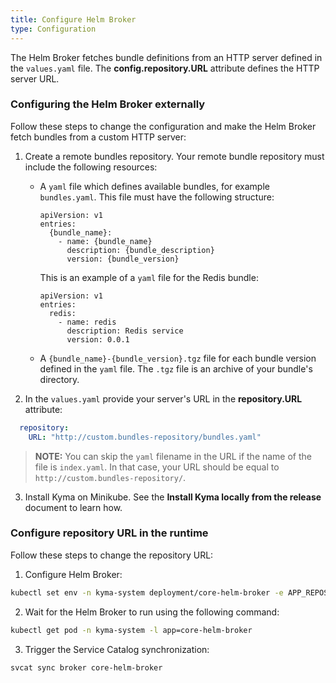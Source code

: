 ```yaml
---
title: Configure Helm Broker
type: Configuration
---
```


The Helm Broker fetches bundle definitions from an HTTP server defined in the `values.yaml` file. The **config.repository.URL** attribute defines the HTTP server URL.

### Configuring the Helm Broker externally

Follow these steps to change the configuration and make the Helm Broker fetch bundles from a custom HTTP server:

1. Create a remote bundles repository. Your remote bundle repository must include the following resources:
    - A `yaml` file which defines available bundles, for example `bundles.yaml`.
      This file must have the following structure:

      ```text
      apiVersion: v1
      entries:
        {bundle_name}:
          - name: {bundle_name}
            description: {bundle_description}
            version: {bundle_version}
      ```
      This is an example of a `yaml` file for the Redis bundle:
      ```text
      apiVersion: v1
      entries:
        redis:
          - name: redis
            description: Redis service
            version: 0.0.1
      ```

    - A `{bundle_name}-{bundle_version}.tgz` file for each bundle version defined in the `yaml` file. The `.tgz` file is an archive of your bundle's directory.

2. In the `values.yaml` provide your server's URL in the **repository.URL** attribute:

  ```yaml
    repository:
      URL: "http://custom.bundles-repository/bundles.yaml"
  ```
  > **NOTE:** You can skip the `yaml` filename in the URL if the name of the file is `index.yaml`. In that case, your URL should be equal to `http://custom.bundles-repository/`.

3. Install Kyma on Minikube. See the **Install Kyma locally from the release** document to learn how.

### Configure repository URL in the runtime

Follow these steps to change the repository URL:

1. Configure Helm Broker:

 ```bash
 kubectl set env -n kyma-system deployment/core-helm-broker -e APP_REPOSITORY_URL="http://custom.bundles-repository/bundles.yaml"
 ```

2. Wait for the Helm Broker to run using the following command:

 ```bash
 kubectl get pod -n kyma-system -l app=core-helm-broker
 ```

3. Trigger the Service Catalog synchronization:

 ```bash
 svcat sync broker core-helm-broker
 ```
